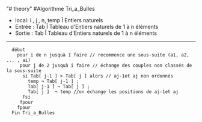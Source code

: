 "# theory" 
#Algorithme Tri_a_Bulles
-   local:   i , j , n, temp Î  Entiers naturels
-   Entrée : Tab Î  Tableau d'Entiers naturels de 1 à n éléments
-   Sortie : Tab Î  Tableau d'Entiers naturels de 1 à n éléments
***
```
  début
    pour i de n jusquà 1 faire // recommence une sous-suite (a1, a2, ... , ai)
     pour j de 2 jusquà i faire // échange des couples non classés de la sous-suite
      si Tab[ j-1 ] > Tab[ j ] alors // aj-1et aj non ordonnés
        temp ¬ Tab[ j-1 ] ;
        Tab[ j-1 ] ¬ Tab[ j ] ;
        Tab[ j ]  ¬ temp //on échange les positions de aj-1et aj
      Fsi
     fpour
    fpour
  Fin Tri_a_Bulles
```
